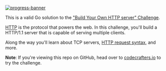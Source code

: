 [![progress-banner](https://backend.codecrafters.io/progress/http-server/a8c1b0cf-fd55-42c1-bd0e-3b898d8b8816)](https://app.codecrafters.io/users/codecrafters-bot?r=2qF)

This is a valid Go solution to the
["Build Your Own HTTP server" Challenge](https://app.codecrafters.io/courses/http-server/overview).

[HTTP](https://en.wikipedia.org/wiki/Hypertext_Transfer_Protocol) is the
protocol that powers the web. In this challenge, you'll build a HTTP/1.1 server
that is capable of serving multiple clients.

Along the way you'll learn about TCP servers,
[HTTP request syntax](https://www.w3.org/Protocols/rfc2616/rfc2616-sec5.html),
and more.

**Note**: If you're viewing this repo on GitHub, head over to
[codecrafters.io](https://codecrafters.io) to try the challenge.
